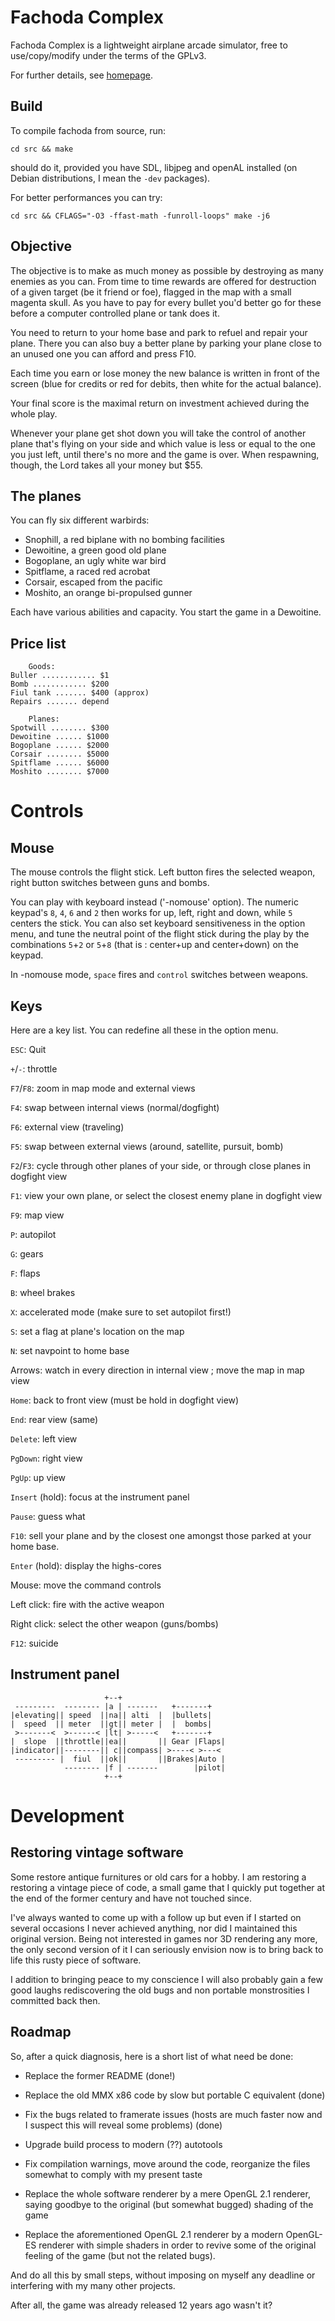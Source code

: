 Fachoda Complex
===============

Fachoda Complex is a lightweight airplane arcade simulator, free to
use/copy/modify under the terms of the GPLv3.

For further details, see [homepage](http://rixed.github.com/fachoda-complex/).

Build
-----

To compile fachoda from source, run:

    cd src && make

should do it, provided you have SDL, libjpeg and openAL installed (on
Debian distributions, I mean the `-dev` packages).

For better performances you can try:

    cd src && CFLAGS="-O3 -ffast-math -funroll-loops" make -j6

Objective
---------

The objective is to make as much money as possible by destroying as many
enemies as you can. From time to time rewards are offered for destruction of a
given target (be it friend or foe), flagged in the map with a small magenta
skull. As you have to pay for every bullet you'd better go for these before a
computer controlled plane or tank does it.

You need to return to your home base and park to refuel and repair your plane.
There you can also buy a better plane by parking your plane close to an unused
one you can afford and press F10.

Each time you earn or lose money the new balance is written in front of the
screen (blue for credits or red for debits, then white for the actual
balance).

Your final score is the maximal return on investment achieved during the whole
play.

Whenever your plane get shot down you will take the control of another plane
that's flying on your side and which value is less or equal to the one you
just left, until there's no more and the game is over. When respawning,
though, the Lord takes all your money but $55.


The planes
----------

You can fly six different warbirds:

- Snophill, a red biplane with no bombing facilities
- Dewoitine, a green good old plane
- Bogoplane, an ugly white war bird
- Spitflame, a raced red acrobat
- Corsair, escaped from the pacific
- Moshito, an orange bi-propulsed gunner

Each have various abilities and capacity.
You start the game in a Dewoitine.


Price list
----------

		Goods:
    Buller ............ $1
    Bomb ............ $200
    Fiul tank ....... $400 (approx)
    Repairs ....... depend

		Planes:
    Spotwill ........ $300
    Dewoitine ...... $1000
    Bogoplane ...... $2000
    Corsair ........ $5000
    Spitflame ...... $6000
    Moshito ........ $7000


Controls
========

Mouse
-----

The mouse controls the flight stick. Left button fires the selected weapon,
right button switches between guns and bombs.

You can play with keyboard instead ('-nomouse' option). The numeric keypad's
`8`, `4`, `6` and `2` then works for up, left, right and down, while `5`
centers the stick. You can also set keyboard sensitiveness in the option menu,
and tune the neutral point of the flight stick during the play by the
combinations `5`+`2` or `5`+`8` (that is : center+up and center+down) on the
keypad.

In -nomouse mode, `space` fires and `control` switches between weapons.

Keys
----

Here are a key list. You can redefine all these in the option menu.

`ESC`: Quit

`+`/`-`: throttle

`F7`/`F8`: zoom in map mode and external views

`F4`: swap between internal views (normal/dogfight)

`F6`: external view (traveling)

`F5`: swap between external views (around, satellite, pursuit, bomb)

`F2`/`F3`: cycle through other planes of your side, or through close planes in
dogfight view

`F1`: view your own plane, or select the closest enemy plane in dogfight view

`F9`: map view

`P`: autopilot

`G`: gears

`F`: flaps

`B`: wheel brakes

`X`: accelerated mode (make sure to set autopilot first!)

`S`: set a flag at plane's location on the map

`N`: set navpoint to home base

Arrows: watch in every direction in internal view ; move the map in map view

`Home`: back to front view (must be hold in dogfight view)

`End`: rear view (same)

`Delete`: left view

`PgDown`: right view

`PgUp`: up view

`Insert` (hold): focus at the instrument panel

`Pause`: guess what

`F10`: sell your plane and by the closest one amongst those parked at your home
base.

`Enter` (hold): display the highs-cores

Mouse: move the command controls

Left click: fire with the active weapon

Right click: select the other weapon (guns/bombs)

`F12`: suicide


Instrument panel
----------------

                         +--+
     ---------  -------- |a | -------   +-------+
    |elevating|| speed  ||na|| alti  |  |bullets|
    |  speed  || meter  ||gt|| meter |  |  bombs|
     >-------<  >------< |lt| >-----<   +-------+
    |  slope  ||throttle||ea||       || Gear |Flaps|
    |indicator||--------|| c||compass| >----< >---<
     --------- |  fiul  ||ok||       ||Brakes|Auto |
                -------- |f | -------        |pilot|
                         +--+



Development
===========

Restoring vintage software
--------------------------

Some restore antique furnitures or old cars for a hobby.  I am restoring a
restoring a vintage piece of code, a small game that I quickly put together at
the end of the former century and have not touched since.

I've always wanted to come up with a follow up but even if I started on
several occasions I never achieved anything, nor did I maintained this
original version. Being not interested in games nor 3D rendering any more, the
only second version of it I can seriously envision now is to bring back to
life this rusty piece of software.

I addition to bringing peace to my conscience I will also probably gain a few
good laughs rediscovering the old bugs and non portable monstrosities I
committed back then.

Roadmap
-------

So, after a quick diagnosis, here is a short list of what need be done:

- Replace the former README (done!)

- Replace the old MMX x86 code by slow but portable C equivalent (done)

- Fix the bugs related to framerate issues (hosts are much faster now and I
  suspect this will reveal some problems) (done)

- Upgrade build process to modern (??) autotools

- Fix compilation warnings, move around the code, reorganize the files
  somewhat to comply with my present taste

- Replace the whole software renderer by a mere OpenGL 2.1 renderer, saying
  goodbye to the original (but somewhat bugged) shading of the game

- Replace the aforementioned OpenGL 2.1 renderer by a modern OpenGL-ES
  renderer with simple shaders in order to revive some of the original feeling
  of the game (but not the related bugs).

And do all this by small steps, without imposing on myself any deadline or
interfering with my many other projects.

After all, the game was already released 12 years ago wasn't it?

